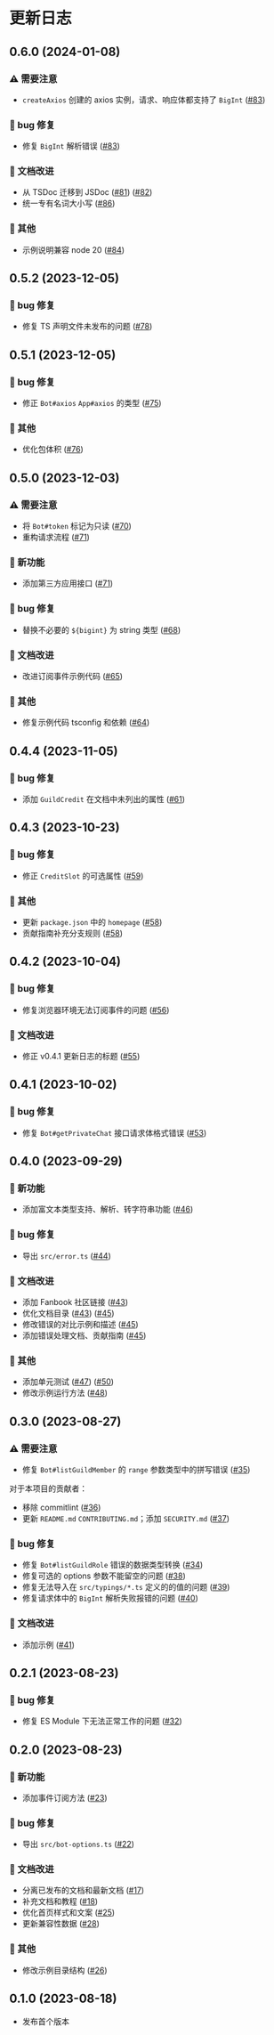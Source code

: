 # 更新日志

## 0.6.0 (2024-01-08)

### ⚠️ 需要注意

- `createAxios` 创建的 axios 实例，请求、响应体都支持了 `BigInt` ([#83](https://github.com/DevOpen-Club/api-node-sdk/pull/83))

### 🐛 bug 修复

- 修复 `BigInt` 解析错误 ([#83](https://github.com/DevOpen-Club/api-node-sdk/pull/83))

### 📝 文档改进

- 从 TSDoc 迁移到 JSDoc ([#81](https://github.com/DevOpen-Club/api-node-sdk/pull/81)) ([#82](https://github.com/DevOpen-Club/api-node-sdk/pull/82))
- 统一专有名词大小写 ([#86](https://github.com/DevOpen-Club/api-node-sdk/pull/86))

### 🧹 其他

- 示例说明兼容 node 20 ([#84](https://github.com/DevOpen-Club/api-node-sdk/pull/84))

## 0.5.2 (2023-12-05)

### 🐛 bug 修复

- 修复 TS 声明文件未发布的问题 ([#78](https://github.com/DevOpen-Club/api-node-sdk/pull/78))

## 0.5.1 (2023-12-05)

### 🐛 bug 修复

- 修正 `Bot#axios` `App#axios` 的类型 ([#75](https://github.com/DevOpen-Club/api-node-sdk/pull/75))

### 🧹 其他

- 优化包体积 ([#76](https://github.com/DevOpen-Club/api-node-sdk/pull/76))

## 0.5.0 (2023-12-03)

### ⚠️ 需要注意

- 将 `Bot#token` 标记为只读 ([#70](https://github.com/DevOpen-Club/api-node-sdk/pull/70))
- 重构请求流程 ([#71](https://github.com/DevOpen-Club/api-node-sdk/pull/71))

### 🚀 新功能

- 添加第三方应用接口 ([#71](https://github.com/DevOpen-Club/api-node-sdk/pull/71))

### 🐛 bug 修复

- 替换不必要的 `${bigint}` 为 string 类型 ([#68](https://github.com/DevOpen-Club/api-node-sdk/pull/68))

### 📝 文档改进

- 改进订阅事件示例代码 ([#65](https://github.com/DevOpen-Club/api-node-sdk/pull/65))

### 🧹 其他

- 修复示例代码 tsconfig 和依赖 ([#64](https://github.com/DevOpen-Club/api-node-sdk/pull/64))

## 0.4.4 (2023-11-05)

### 🐛 bug 修复

- 添加 `GuildCredit` 在文档中未列出的属性 ([#61](https://github.com/DevOpen-Club/api-node-sdk/pull/61))

## 0.4.3 (2023-10-23)

### 🐛 bug 修复

- 修正 `CreditSlot` 的可选属性 ([#59](https://github.com/DevOpen-Club/api-node-sdk/pull/59))

### 🧹 其他

- 更新 `package.json` 中的 `homepage` ([#58](https://github.com/DevOpen-Club/api-node-sdk/pull/58))
- 贡献指南补充分支规则 ([#58](https://github.com/DevOpen-Club/api-node-sdk/pull/58))

## 0.4.2 (2023-10-04)

### 🐛 bug 修复

- 修复浏览器环境无法订阅事件的问题 ([#56](https://github.com/DevOpen-Club/api-node-sdk/pull/56))

### 📝 文档改进

- 修正 v0.4.1 更新日志的标题 ([#55](https://github.com/DevOpen-Club/api-node-sdk/pull/55))

## 0.4.1 (2023-10-02)

### 🐛 bug 修复

- 修复 `Bot#getPrivateChat` 接口请求体格式错误 ([#53](https://github.com/DevOpen-Club/api-node-sdk/pull/53))

## 0.4.0 (2023-09-29)

### 🚀 新功能

- 添加富文本类型支持、解析、转字符串功能 ([#46](https://github.com/DevOpen-Club/api-node-sdk/pull/46))

### 🐛 bug 修复

- 导出 `src/error.ts` ([#44](https://github.com/DevOpen-Club/api-node-sdk/pull/44))

### 📝 文档改进

- 添加 Fanbook 社区链接 ([#43](https://github.com/DevOpen-Club/api-node-sdk/pull/43))
- 优化文档目录 ([#43](https://github.com/DevOpen-Club/api-node-sdk/pull/43)) ([#45](https://github.com/DevOpen-Club/api-node-sdk/pull/45))
- 修改错误的对比示例和描述 ([#45](https://github.com/DevOpen-Club/api-node-sdk/pull/45))
- 添加错误处理文档、贡献指南 ([#45](https://github.com/DevOpen-Club/api-node-sdk/pull/45))

### 🧹 其他

- 添加单元测试 ([#47](https://github.com/DevOpen-Club/api-node-sdk/pull/47)) ([#50](https://github.com/DevOpen-Club/api-node-sdk/pull/50))
- 修改示例运行方法 ([#48](https://github.com/DevOpen-Club/api-node-sdk/pull/48))

## 0.3.0 (2023-08-27)

### ⚠️ 需要注意

- 修复 `Bot#listGuildMember` 的 `range` 参数类型中的拼写错误 ([#35](https://github.com/DevOpen-Club/api-node-sdk/pull/35))

对于本项目的贡献者：

- 移除 commitlint ([#36](https://github.com/DevOpen-Club/api-node-sdk/pull/36))
- 更新 `README.md` `CONTRIBUTING.md`；添加 `SECURITY.md` ([#37](https://github.com/DevOpen-Club/api-node-sdk/pull/37))

### 🐛 bug 修复

- 修复 `Bot#listGuildRole` 错误的数据类型转换 ([#34](https://github.com/DevOpen-Club/api-node-sdk/pull/34))
- 修复可选的 options 参数不能留空的问题 ([#38](https://github.com/DevOpen-Club/api-node-sdk/pull/38))
- 修复无法导入在 `src/typings/*.ts` 定义的的值的问题 ([#39](https://github.com/DevOpen-Club/api-node-sdk/pull/39))
- 修复请求体中的 `BigInt` 解析失败报错的问题 ([#40](https://github.com/DevOpen-Club/api-node-sdk/pull/40))

### 📝 文档改进

- 添加示例 ([#41](https://github.com/DevOpen-Club/api-node-sdk/pull/41))

## 0.2.1 (2023-08-23)

### 🐛 bug 修复

- 修复 ES Module 下无法正常工作的问题 ([#32](https://github.com/DevOpen-Club/api-node-sdk/pull/32))

## 0.2.0 (2023-08-23)

### 🚀 新功能

- 添加事件订阅方法 ([#23](https://github.com/DevOpen-Club/api-node-sdk/pull/23))

### 🐛 bug 修复

- 导出 `src/bot-options.ts` ([#22](https://github.com/DevOpen-Club/api-node-sdk/pull/22))

### 📝 文档改进

- 分离已发布的文档和最新文档 ([#17](https://github.com/DevOpen-Club/api-node-sdk/pull/17))
- 补充文档和教程 ([#18](https://github.com/DevOpen-Club/api-node-sdk/pull/18))
- 优化首页样式和文案 ([#25](https://github.com/DevOpen-Club/api-node-sdk/pull/25))
- 更新兼容性数据 ([#28](https://github.com/DevOpen-Club/api-node-sdk/pull/28))

### 🧹 其他

- 修改示例目录结构 ([#26](https://github.com/DevOpen-Club/api-node-sdk/pull/26))

## 0.1.0 (2023-08-18)

- 发布首个版本
